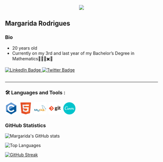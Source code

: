 <div id="header" align="center">
  <img src="https://media.giphy.com/media/122ieBYC3AcECI/giphy.gif" width="240"/>
</div>


## Margarida Rodrigues

### Bio

- 20 years old 
- Currently on my 3rd and last year of my  Bachelor’s Degree in Mathematics🤔💭🔢✖️🧮

<div id="badges">
  <a href="https://www.linkedin.com/in/margarida-rodrigues-232171225">
    <img src="https://img.shields.io/badge/LinkedIn-blue?style=for-the-badge&logo=linkedin&logoColor=white" alt="LinkedIn Badge"/>
  <a href="https://twitter.com/margarida__imr">
    <img src="https://img.shields.io/badge/Twitter-blue?style=for-the-badge&logo=twitter&logoColor=white" alt="Twitter Badge"/>
  </a>
</div>
  
<img src="https://komarev.com/ghpvc/?username=MargaridaR30&style=flat-square&color=green" alt=""/>
  
  
---

### :hammer_and_wrench: Languages and Tools :
  
  <div>
  <img src="https://raw.githubusercontent.com/devicons/devicon/1119b9f84c0290e0f0b38982099a2bd027a48bf1/icons/c/c-original.svg" title="C" alt="C" width="40" height="40"/>&nbsp;
  <img src="https://github.com/devicons/devicon/blob/master/icons/html5/html5-original.svg" title="HTML5" alt="HTML" width="40" height="40"/>&nbsp;
  <img src="https://github.com/devicons/devicon/blob/master/icons/mysql/mysql-original-wordmark.svg" title="MySQL"  alt="MySQL" width="40" height="40"/>&nbsp;
  <img src="https://github.com/devicons/devicon/blob/master/icons/git/git-original-wordmark.svg" title="Git" **alt="Git" width="40" height="40"/>&nbsp;
  <img src="https://raw.githubusercontent.com/devicons/devicon/1119b9f84c0290e0f0b38982099a2bd027a48bf1/icons/canva/canva-original.svg" title="Canva" **alt="Canva" width="40" height="40"/>&nbsp;
    

</div>

### GitHub Statistics

![Margarida's GitHub stats](https://github-readme-stats.vercel.app/api?username=MargaridaR30&show_icons=true&theme=gotham)

![Top Languages](https://github-readme-stats.vercel.app/api/top-langs/?username=MargaridaR30&show_icons=true&theme=gotham)

[![GitHub Streak](http://github-readme-streak-stats.herokuapp.com?user=MargaridaR30&theme=dark&hide_border=true)](https://git.io/streak-stats)


